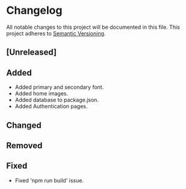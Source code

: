 # Changelog

All notable changes to this project will be documented in this file.
This project adheres to [Semantic Versioning](http://semver.org/spec/v2.0.0.html).

## [Unreleased]

## Added
- Added primary and secondary font.
- Added home images.
- Added database to package.json.
- Added Authentication pages.

## Changed

## Removed

## Fixed
- Fixed 'npm run build' issue.